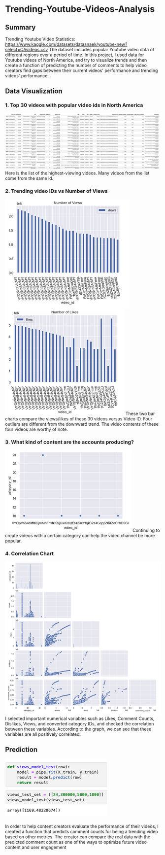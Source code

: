 # Trending-Youtube-Videos-Analysis

## Summary
Trending Youtube Video Statistics: https://www.kaggle.com/datasets/datasnaek/youtube-new?select=CAvideos.csv
The dataset includes popular Youtube video data of different regions over a period of time. 
In this project, I used data for Youtube videos of North America, and try to visualize trends and then create a function of predicting the number of comments to help video creators find gaps between their current videos' performance and trending videos' performance.

## Data Visualization
### 1. Top 30 videos with popular video ids in North America
![alt text](1.png "Title")
Here is the list of the highest-viewing videos. Many videos from the list come from the same id.

### 2. Trending video IDs vs Number of Views
![alt text](2.1.png "Title")
![alt text](2.2.png "Title")
These two bar charts compare the views/likes of these 30 videos versus Video ID. Four outliers are different from the downward trend. The video contents of these four videos are worthy of note.

### 3. What kind of content are the accounts producing?
![alt text](3.png "Title")
Continuing to create videos with a certain category can help the video channel be more popular.

### 4. Correlation Chart
![alt text](4.png "Title")
I selected important numerical variables such as Likes, Comment Counts, Dislikes, Views, and converted category IDs, and checked the correlation between these variables. According to the graph, we can see that these variables are all positively correlated.


## Prediction
![alt text](5.1.png "Title")
### 
In order to help content creators evaluate the performance of their videos, I created a function that predicts comment counts for being a trending video based on other metrics. The creator can compare the real data with the predicted comment count as one of the ways to optimize future video content and user engagement